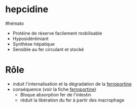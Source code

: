 # hepcidine
#hémato 


- Protéine de réserve facilement mobilisable
- Hyposidérémiant 
- Synthèse hépatique 
- Sensible au fer circulant et stocké 


# Rôle


- induit l'internalisation et la dégradation de la [ferroportine](#ferroportinenorgmd) 
- conséquence (voir la fiche [ferroportine](#ferroportinenorgmd)) 
    - Bloque absorption fer de l'intestin 
    - réduit la libération du fer à partir des macrophage 


